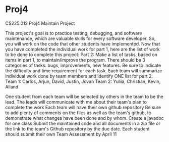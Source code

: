 # Proj4
CS225.012 Proj4 Maintain Project

This project's goal is to practice testing, debugging, and software maintenance, which are valuable skills for every software developer. So, you will work on the code that other students have implemented.
Now that you have completed the individual work for part 1, here are the list of work to be done to complete this project:
Part 2:
Make a list of tasks, based on items in part 1, to maintain/improve the program. There should be 3 categories of tasks: bugs, improvements, new features. Be sure to indicate the difficulty and time requirement for each task.
Each team will summarize individual work done by team members and identify ONE list for part 2.
     Team 1: Carlos, Arjun, David, Justin, Jovan
     Team 2: Yuliia, Christian, Kevin, Alland




One student from each team will be selected by others in the team to be the lead. 
The leads will communicate with me about their team's plan to complete the work
Each team will have their own github repository
Be sure to add plenty of comments on the files as well as the team's github, to demonstrate what changes have been done and by whom.
Create a javadoc for one class
Submit the maintained code and all documents in a zip file or the link to the team's Github repository by the due date.
Each student should submit their own Team Assessment by April 11
